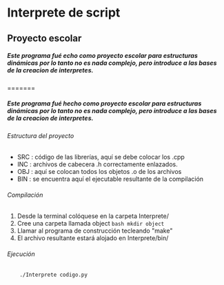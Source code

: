 Interprete de script
=====================

Proyecto escolar
------------------

##### Este programa fué echo como proyecto escolar para estructuras dinámicas por lo tanto no es nada complejo, pero introduce a las bases de la creacion de interpretes.
=======
##### Este programa fué hecho como proyecto escolar para estructuras dinámicas por lo tanto no es nada complejo, pero introduce a las bases de la creacion de interpretes.


###### Estructura del proyecto
* SRC : código de las librerías, aquí se debe colocar los .cpp
* INC : archivos de cabecera .h correctamente enlazados.
* OBJ : aquí se colocan todos los objetos .o de los archivos
* BIN : se encuentra aquí el ejecutable resultante de la compilación

###### Compilación
1. Desde la terminal colóquese en la carpeta Interprete/
2. Cree una carpeta llamada object ```bash mkdir object```
3. Llamar al programa de construcción tecleando "make"
4. El archivo resultante estará alojado en Interprete/bin/

###### Ejecución
```bash
	./Interprete codigo.py
```